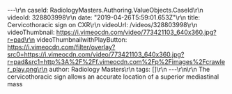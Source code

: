 ---\r\n
                caseId: RadiologyMasters.Authoring.ValueObjects.CaseId\r\n
                videoId: 328803998\r\n
                date: "2019-04-26T5:59:01.653Z"\r\n
                title: Cervicothoracic sign on CXR\r\n
                videoUrl: /videos/328803998\r\n
                videoThumbnail: https://i.vimeocdn.com/video/773421103_640x360.jpg?r=pad\r\n
                videoThumbnailwithPlayButton: https://i.vimeocdn.com/filter/overlay?src0=https://i.vimeocdn.com/video/773421103_640x360.jpg?r=pad&src1=http%3A%2F%2Ff.vimeocdn.com%2Fp%2Fimages%2Fcrawler_play.png\r\n
                author: Radiology Masters\r\n
                tags: []\r\n
                ---\r\n\r\n
                The cervicothoracic sign allows an accurate location of a superior mediastinal mass